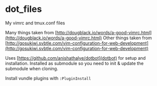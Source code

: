 # dot_files
My vimrc and tmux.conf files

Many things taken from [http://dougblack.io/words/a-good-vimrc.html](http://dougblack.io/words/a-good-vimrc.html)
Other things taken from [http://gosukiwi.svbtle.com/vim-configuration-for-web-development](http://gosukiwi.svbtle.com/vim-configuration-for-web-development)

Uses [https://github.com/anishathalye/dotbot](dotbot) for setup and installation. Installed as submodule so you need to init & update the submodule when cloning.

Install vundle plugins with `:PluginInstall`

